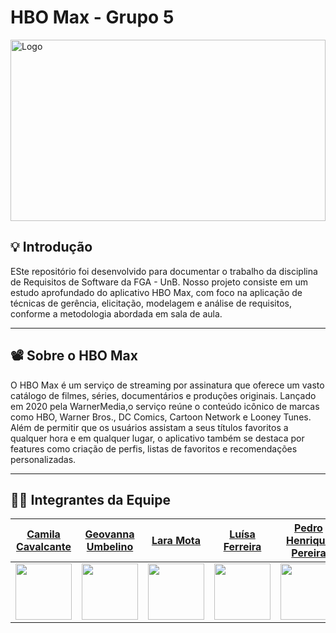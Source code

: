 # HBO Max - Grupo 5

<div aling="center"> 
   <a href="https://www.hbomax.com/br/pt" target="_blank">
        <img src="https://i.postimg.cc/0yT2v637/HBO-Max-logo.jpg"  height="290x"  width="100%" alt="Logo"/>
    </a>
</div>


## 💡 Introdução
ESte repositório foi desenvolvido para documentar o trabalho da disciplina de Requisitos de Software da FGA - UnB. Nosso projeto consiste em um estudo aprofundado 
do aplicativo HBO Max, com foco na aplicação de técnicas de gerência, elicitação, modelagem e análise de requisitos, conforme a metodologia abordada em sala de aula.

---

## 📽️ Sobre o HBO Max
O HBO Max é um serviço de streaming por assinatura que oferece um vasto catálogo de filmes, séries, documentários e produções originais.
Lançado em 2020 pela WarnerMedia,o serviço reúne o conteúdo icônico de marcas como HBO, Warner Bros., DC Comics, Cartoon Network e Looney Tunes. 
Além de permitir que os usuários assistam a seus títulos favoritos a qualquer hora e em qualquer lugar, o aplicativo também se destaca por features como criação de perfis, listas de favoritos e recomendações personalizadas.

---

## 👨‍💻 Integrantes da Equipe
| <span style="color:black;">[Camila Cavalcante](https://github.com/CamilaSilvaC)</span> | <span style="color:black;">[Geovanna Umbelino](https://github.com/GeovannaUmbelino)</span> | <span style="color:black;">[Lara Mota](https://github.com/mel14-hub)</span> | <span style="color:black;">[Luísa Ferreira](https://github.com/luisa12ll)</span> | <span style="color:black;">[Pedro Henrique Pereira](https://github.com/pedrohpsantos)</span> | <span style="color:black;">[Yan Matheus Aguiar](https://github.com/Yanmatheus0812)</span> | 
|---|---|---|---|---|---| 
| <div align="center"><img src="https://github.com/CamilaSilvaC.png" width="90"></div> | <div align="center"><img src="https://github.com/GeovannaUmbelino.png" width="90"></div> | <div align="center"><img src="https://github.com/mel14-hub.png" width="90"></div> | <div align="center"><img src="https://github.com/luisa12ll.png" width="90"></div> | <div align="center"><img src="https://github.com/pedrohpsantos.png" width="90"></div> | <div align="center"><img src="https://github.com/Yanmatheus0812.png" width="90"></div> |
